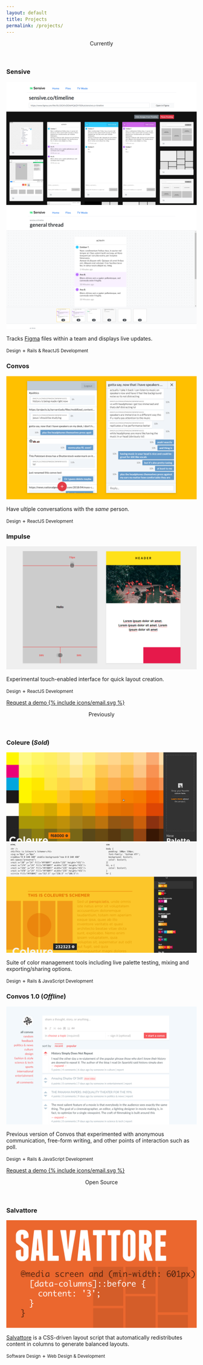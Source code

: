 ```yaml
---
layout: default
title: Projects
permalink: /projects/
---
```


<section>
  <header class="label h5">Currently</header>
  <section class="project">
    <h1>Sensive</h1>
    <img src="/img/sensive-1.png" alt="Sensive">
    <img src="/img/sensive-2.png" alt="Sensive ">
    <p>Tracks <a href="https://figma.com/" target="_blank">Figma</a> files within a team and displays live updates.</p>
    <footer><small class="label">Design</small> + <small class="label">Rails & ReactJS Development</small></footer>
  </section>
  <section class="project">
    <h1>Convos</h1>
    <img src="/img/convos.png" alt="Convos Chat">
    <p>Have ultiple conversations with the <em>same</em> person.</p>
    <footer><small class="label">Design</small> + <small class="label">ReactJS Development</small></footer>
  </section>
  <section class="project">
    <h1>Impulse</h1>
    <img src="/img/impulse.png" alt="Impulse">
    <p>Experimental touch-enabled interface for quick layout creation.</p>
    <footer><small class="label">Design</small> + <small class="label">ReactJS Development</small></footer>
  </section>
</section>
<section>
  <p><a class="label h5" href="mailto:rolando@bandd.co">Request a demo {% include icons/email.svg %}</a></p>
</section>
<section>
  <header class="label h5">Previously</header>
  <section class="project">
    <h1>Coleure (<em>Sold</em>)</h1>
    <img src="/img/coleure.gif" alt="Coleure">
    <img src="/img/coleure-schemer.gif" alt="Coleure Schemer">
    <p>Suite of color management tools including live palette testing, mixing and exporting/sharing options.</p>
    <footer><small class="label">Design</small> + <small class="label">Rails & JavaScript Development</small></footer>
  </section>
  <section class="project">
    <h1>Convos 1.0 (<em>Offline</em>)</h1>
    <img class="fit" src="/img/convos.org.jpg" alt="convos.org">
    <p>Previous version of Convos that experimented with anonymous communication, free-form writing, and other points of interaction such as poll.</p>
    <footer><small class="label">Design</small> + <small class="label">Rails & JavaScript Development</small></footer>
  </section>
</section>

<section>
  <p><a class="label h5" href="mailto:rolando@bandd.co">Request a demo {% include icons/email.svg %}</a></p>
</section>
<section>
  <header class="label h5">Open Source</header>
  <section class="project">
    <h1>Salvattore</h1>
    <a href="https://github.com/rnmp/salvattore" target="_blank"><img class="fit" src="/img/salvattore.svg" alt="Salvattore"></a>
    <p><a href="https://github.com/rnmp/salvattore" target="_blank">Salvattore</a> is a CSS-driven layout script that automatically redistributes content in columns to generate balanced layouts.</p>
    <footer><small class="label">Software Design</small> + <small class="label">Web Design & Development</small></footer>
  </section>
</section>
